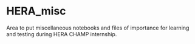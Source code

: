 # HERA_misc
Area to put miscellaneous notebooks and files of importance for learning and testing during HERA CHAMP internship.
